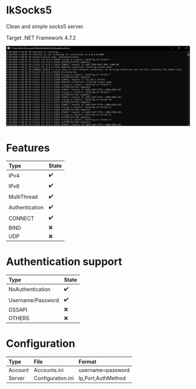 # IkSocks5
Clean and simple socks5 server.

Target .NET Framework 4.7.2

![](https://raw.githubusercontent.com/IkerRuizArnauda/IkSocks5/master/IkSocks5.PNG?token=AAOQJLBOK6ESRZ2ICJTXHLS666YBO)

# Features
Type | State
:------------ | :-------------
IPv4 | :heavy_check_mark:
IPv6 | :heavy_check_mark:
MultiThread | :heavy_check_mark:
Authentication | :heavy_check_mark:
CONNECT | :heavy_check_mark:
BIND | :x:
UDP  | :x:

# Authentication support
Type | State
:------------ | :-------------
NoAuthentication | :heavy_check_mark:
Username/Password | :heavy_check_mark:
GSSAPI | :x:
OTHERS | :x:

# Configuration
Type | File | Format
:------------ | :------------- | :-------------
Account | Accounts.ini | username=password
Server  | Configuration.ini | Ip,Port,AuthMethod
